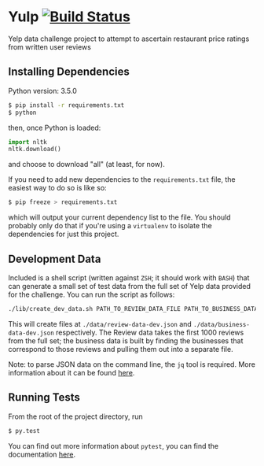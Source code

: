# Yulp [![Build Status](https://travis-ci.org/EthanWelsh/Yulp.svg?branch=master)](https://travis-ci.org/EthanWelsh/Yulp)
Yelp data challenge project to attempt to ascertain restaurant price ratings from written user reviews

## Installing Dependencies

Python version: 3.5.0

```bash
$ pip install -r requirements.txt
$ python
```

then, once Python is loaded:

```python
import nltk
nltk.download()
```

and choose to download "all" (at least, for now).

If you need to add new dependencies to the `requirements.txt` file, the easiest way to do so is like so:

```bash
$ pip freeze > requirements.txt
```

which will output your current dependency list to the file.  You should probably only do that if you're using a `virtualenv` to isolate the dependencies for just this project.

## Development Data

Included is a shell script (written against `ZSH`; it should work with `BASH`) that can generate a small set of test data from the full set of Yelp data provided for the challenge.  You can run the script as follows:

```bash
./lib/create_dev_data.sh PATH_TO_REVIEW_DATA_FILE PATH_TO_BUSINESS_DATA_FILE
```

This will create files at `./data/review-data-dev.json` and `./data/business-data-dev.json` respectively.  The Review data takes the first 1000 reviews from the full set; the business data is built by finding the businesses that correspond to those reviews and pulling them out into a separate file.

Note: to parse JSON data on the command line, the `jq` tool is required.  More information about it can be found [here](https://stedolan.github.io/jq/).

## Running Tests

From the root of the project directory, run

```bash
$ py.test
```

You can find out more information about `pytest`, you can find the documentation [here](http://pytest.org/latest/contents.html).
